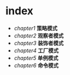 # index
+ _chapter1_ **策略模式**
+ _chapter2_ **观察者模式**
+ _chapter3_ **装饰者模式**
+ _chapter4_ **工厂模式**
+ _chapter5_ **单例模式**
+ _chapter6_ **命令模式**